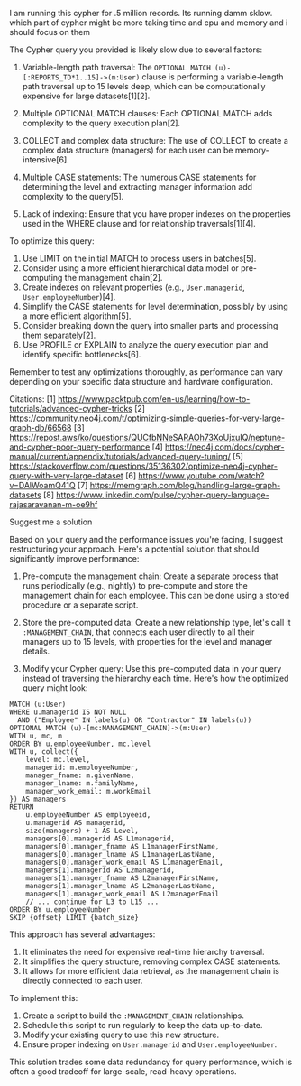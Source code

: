 I am running this cypher for .5 million records. Its running damm sklow. which part of cypher might be more taking time and cpu and memory and i should focus on them

The Cypher query you provided is likely slow due to several factors:

1. Variable-length path traversal: The `OPTIONAL MATCH (u)-[:REPORTS_TO*1..15]->(m:User)` clause is performing a variable-length path traversal up to 15 levels deep, which can be computationally expensive for large datasets[1][2].

2. Multiple OPTIONAL MATCH clauses: Each OPTIONAL MATCH adds complexity to the query execution plan[2].

3. COLLECT and complex data structure: The use of COLLECT to create a complex data structure (managers) for each user can be memory-intensive[6].

4. Multiple CASE statements: The numerous CASE statements for determining the level and extracting manager information add complexity to the query[5].

5. Lack of indexing: Ensure that you have proper indexes on the properties used in the WHERE clause and for relationship traversals[1][4].

To optimize this query:

1. Use LIMIT on the initial MATCH to process users in batches[5].
2. Consider using a more efficient hierarchical data model or pre-computing the management chain[2].
3. Create indexes on relevant properties (e.g., `User.managerid`, `User.employeeNumber`)[4].
4. Simplify the CASE statements for level determination, possibly by using a more efficient algorithm[5].
5. Consider breaking down the query into smaller parts and processing them separately[2].
6. Use PROFILE or EXPLAIN to analyze the query execution plan and identify specific bottlenecks[6].

Remember to test any optimizations thoroughly, as performance can vary depending on your specific data structure and hardware configuration.

Citations:
[1] https://www.packtpub.com/en-us/learning/how-to-tutorials/advanced-cypher-tricks
[2] https://community.neo4j.com/t/optimizing-simple-queries-for-very-large-graph-db/66568
[3] https://repost.aws/ko/questions/QUCfbNNeSARAOh73XoUjxuIQ/neptune-and-cypher-poor-query-performance
[4] https://neo4j.com/docs/cypher-manual/current/appendix/tutorials/advanced-query-tuning/
[5] https://stackoverflow.com/questions/35136302/optimize-neo4j-cypher-query-with-very-large-dataset
[6] https://www.youtube.com/watch?v=DAlWoamQ41Q
[7] https://memgraph.com/blog/handling-large-graph-datasets
[8] https://www.linkedin.com/pulse/cypher-query-language-rajasaravanan-m-oe9hf


Suggest me a solution

Based on your query and the performance issues you're facing, I suggest restructuring your approach. Here's a potential solution that should significantly improve performance:

1. Pre-compute the management chain:
   Create a separate process that runs periodically (e.g., nightly) to pre-compute and store the management chain for each employee. This can be done using a stored procedure or a separate script.

2. Store the pre-computed data:
   Create a new relationship type, let's call it `:MANAGEMENT_CHAIN`, that connects each user directly to all their managers up to 15 levels, with properties for the level and manager details.

3. Modify your Cypher query:
   Use this pre-computed data in your query instead of traversing the hierarchy each time. Here's how the optimized query might look:

```cypher
MATCH (u:User)
WHERE u.managerid IS NOT NULL 
  AND ("Employee" IN labels(u) OR "Contractor" IN labels(u))
OPTIONAL MATCH (u)-[mc:MANAGEMENT_CHAIN]->(m:User)
WITH u, mc, m
ORDER BY u.employeeNumber, mc.level
WITH u, collect({
    level: mc.level,
    managerid: m.employeeNumber,
    manager_fname: m.givenName,
    manager_lname: m.familyName,
    manager_work_email: m.workEmail
}) AS managers
RETURN 
    u.employeeNumber AS employeeid,
    u.managerid AS managerid,
    size(managers) + 1 AS Level,
    managers[0].managerid AS L1managerid,
    managers[0].manager_fname AS L1managerFirstName,
    managers[0].manager_lname AS L1managerLastName,
    managers[0].manager_work_email AS L1managerEmail,
    managers[1].managerid AS L2managerid,
    managers[1].manager_fname AS L2managerFirstName,
    managers[1].manager_lname AS L2managerLastName,
    managers[1].manager_work_email AS L2managerEmail
    // ... continue for L3 to L15 ...
ORDER BY u.employeeNumber
SKIP {offset} LIMIT {batch_size}
```

This approach has several advantages:
1. It eliminates the need for expensive real-time hierarchy traversal.
2. It simplifies the query structure, removing complex CASE statements.
3. It allows for more efficient data retrieval, as the management chain is directly connected to each user.

To implement this:
1. Create a script to build the `:MANAGEMENT_CHAIN` relationships.
2. Schedule this script to run regularly to keep the data up-to-date.
3. Modify your existing query to use this new structure.
4. Ensure proper indexing on `User.managerid` and `User.employeeNumber`.

This solution trades some data redundancy for query performance, which is often a good tradeoff for large-scale, read-heavy operations.